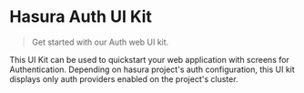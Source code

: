 # Hasura Auth UI Kit
> Get started with our Auth web UI kit.

This UI Kit can be used to quickstart your web application with screens for Authentication. Depending on hasura project's auth configuration, this UI kit displays only auth providers enabled on the project's cluster.